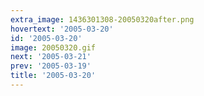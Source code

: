 ```yaml
---
extra_image: 1436301308-20050320after.png
hovertext: '2005-03-20'
id: '2005-03-20'
image: 20050320.gif
next: '2005-03-21'
prev: '2005-03-19'
title: '2005-03-20'
---
```

